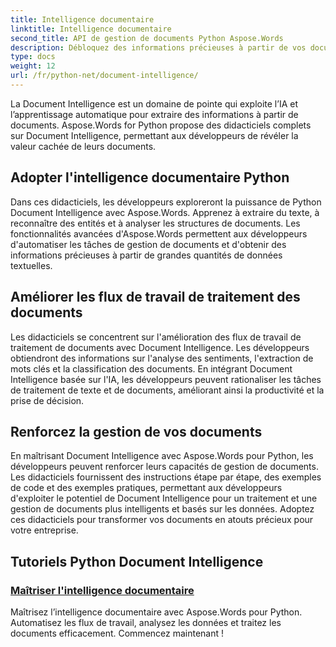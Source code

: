 ```yaml
---
title: Intelligence documentaire
linktitle: Intelligence documentaire
second_title: API de gestion de documents Python Aspose.Words
description: Débloquez des informations précieuses à partir de vos documents avec Aspose.Words pour Document Intelligence de Python. Automatisez l'analyse, l'extraction de texte et la classification.
type: docs
weight: 12
url: /fr/python-net/document-intelligence/
---
```


La Document Intelligence est un domaine de pointe qui exploite l’IA et l’apprentissage automatique pour extraire des informations à partir de documents. Aspose.Words for Python propose des didacticiels complets sur Document Intelligence, permettant aux développeurs de révéler la valeur cachée de leurs documents.

## Adopter l'intelligence documentaire Python

Dans ces didacticiels, les développeurs exploreront la puissance de Python Document Intelligence avec Aspose.Words. Apprenez à extraire du texte, à reconnaître des entités et à analyser les structures de documents. Les fonctionnalités avancées d'Aspose.Words permettent aux développeurs d'automatiser les tâches de gestion de documents et d'obtenir des informations précieuses à partir de grandes quantités de données textuelles.

## Améliorer les flux de travail de traitement des documents

Les didacticiels se concentrent sur l'amélioration des flux de travail de traitement de documents avec Document Intelligence. Les développeurs obtiendront des informations sur l'analyse des sentiments, l'extraction de mots clés et la classification des documents. En intégrant Document Intelligence basée sur l'IA, les développeurs peuvent rationaliser les tâches de traitement de texte et de documents, améliorant ainsi la productivité et la prise de décision.

## Renforcez la gestion de vos documents

En maîtrisant Document Intelligence avec Aspose.Words pour Python, les développeurs peuvent renforcer leurs capacités de gestion de documents. Les didacticiels fournissent des instructions étape par étape, des exemples de code et des exemples pratiques, permettant aux développeurs d'exploiter le potentiel de Document Intelligence pour un traitement et une gestion de documents plus intelligents et basés sur les données. Adoptez ces didacticiels pour transformer vos documents en atouts précieux pour votre entreprise.

## Tutoriels Python Document Intelligence
### [Maîtriser l'intelligence documentaire](./master-document-intelligence/)
Maîtrisez l’intelligence documentaire avec Aspose.Words pour Python. Automatisez les flux de travail, analysez les données et traitez les documents efficacement. Commencez maintenant !